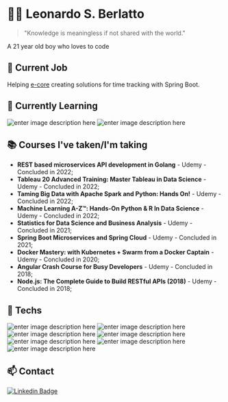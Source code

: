 # :mage_man: Leonardo S. Berlatto
> "Knowledge is meaningless if not shared with the world."
>
A 21 year old boy who loves to code

## 📍 Current Job 
Helping [e-core](https://www.e-core.com/na-en/) creating solutions for time tracking with Spring Boot.

## 🌱 Currently Learning
![enter image description here](https://img.shields.io/badge/Tableau%20-1f447e.svg?&style=for-the-badge&logo=Tableau&logoColor=white)
![enter image description here](https://img.shields.io/badge/GO%20-5dc9e2.svg?&style=for-the-badge&logo=Go&logoColor=white)

## 📚 Courses I've taken/I'm taking
* **REST based microservices API development in Golang** - Udemy - Concluded in 2022;
* **Tableau 20 Advanced Training: Master Tableau in Data Science** - Udemy - Concluded in 2022; 
* **Taming Big Data with Apache Spark and Python: Hands On!** - Udemy - Concluded in 2022;
* **Machine Learning A-Z™: Hands-On Python & R In Data Science** - Udemy - Concluded in 2022;
* **Statistics for Data Science and Business Analysis** - Udemy - Concluded in 2021;
* **Spring Boot Microservices and Spring Cloud** - Udemy - Concluded in 2021;
* **Docker Mastery: with Kubernetes + Swarm from a Docker Captain** - Udemy - Concluded in 2020;
* **Angular Crash Course for Busy Developers** - Udemy - Concluded in 2018; 
* **Node.js: The Complete Guide to Build RESTful APIs (2018)** - Udemy - Concluded in 2018;

## 🔭 Techs 
![enter image description here](https://img.shields.io/badge/-Java-f1941c?style=for-the-badge&logo=Java&logoColor=white)
![enter image description here](https://img.shields.io/badge/-Spring-6DB33F?style=for-the-badge&logo=Spring&logoColor=white)
![enter image description here](https://img.shields.io/badge/-Python-3776ab?style=for-the-badge&logo=Python&logoColor=white)
![enter image description here](https://img.shields.io/badge/-Javascript-F7DF1E?style=for-the-badge&logo=JavaScript&logoColor=black)
![enter image description here](https://img.shields.io/badge/-React-61DAFB?style=for-the-badge&logo=React&logoColor=white) 
![enter image description here](https://img.shields.io/badge/-Angular-DD0031?style=for-the-badge&logo=Angular&logoColor=white)
![enter image description here](https://img.shields.io/badge/-NodeJS-339933?style=for-the-badge&logo=Node.JS&logoColor=white)


## 📫 Contact
[![Linkedin Badge](https://img.shields.io/badge/-LinkedIn-blue?style=for-the-badge&logo=Linkedin&logoColor=white&link=https://www.linkedin.com/public-profile/in/leonardo-berlatto-b1a654159)](https://www.linkedin.com/public-profile/in/leonardo-berlatto-b1a654159)
